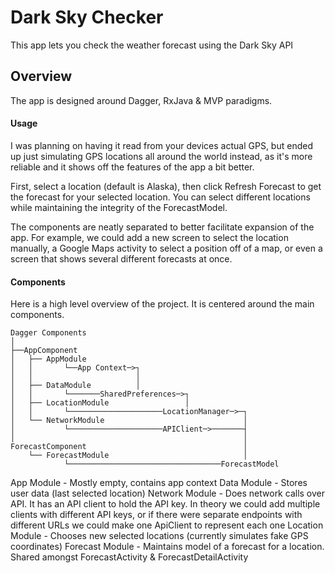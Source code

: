 # Dark Sky Checker #

This app lets you check the weather forecast using the Dark Sky API

## Overview ##

The app is designed around Dagger, RxJava & MVP paradigms. 

#### Usage ####

I was planning on having it read from your devices actual GPS, but ended up just simulating GPS locations all around the world instead, as it's more reliable and it shows off the features of the app a bit better. 

First, select a location (default is Alaska), then click Refresh Forecast to get the forecast for your selected location. You can select different locations while maintaining the integrity of the ForecastModel.

The components are neatly separated to better facilitate expansion of the app. For example, we could add a new screen to select the location manually, a Google Maps activity to select a position off of a map, or even a screen that shows several different forecasts at once.


#### Components ####

Here is a high level overview of the project. It is centered around the main components.

```
Dagger Components
│
├──AppComponent
│   ├── AppModule 
│   │       └──App Context─>┐
│   │                       │
│   ├── DataModule          │
│   │       └───────SharedPreferences─>┐
│   ├── LocationModule                 │
│   │       └─────────────────────LocationManager─>─┐
│   └── NetworkModule                               │
│           └─────────────────────APIClient─>───────┤
│                                                   │
ForecastComponent                                   │
    └── ForecastModule                              │
            └──────────────────────────────────ForecastModel
```

App Module - Mostly empty, contains app context
Data Module - Stores user data (last selected location)
Network Module - Does network calls over API. It has an API client to hold the API key. In theory we could add multiple clients with different API keys, or if there were separate endpoints with different URLs we could make one ApiClient to represent each one
Location Module - Chooses new selected locations (currently simulates fake GPS coordinates)
Forecast Module - Maintains model of a forecast for a location. Shared amongst ForecastActivity & ForecastDetailActivity


